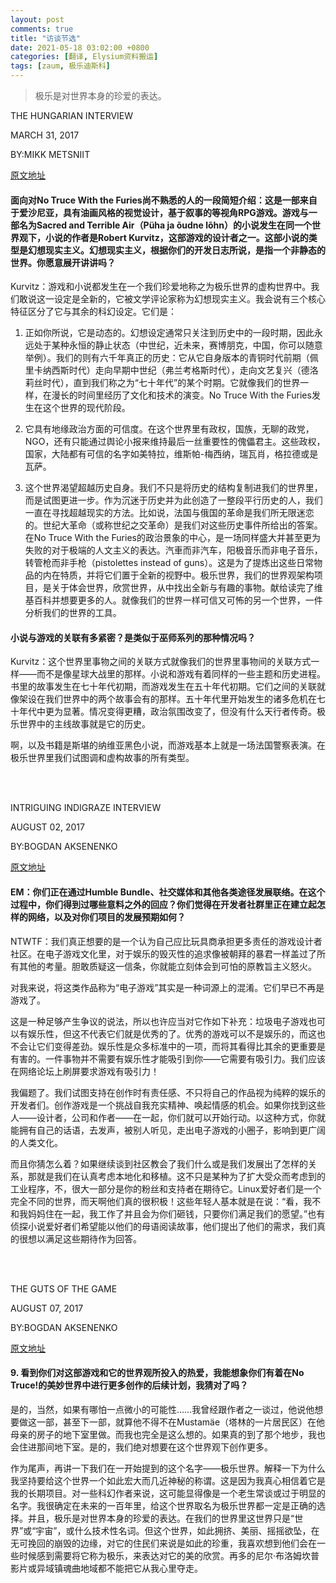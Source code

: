 ```yaml
---
layout: post
comments: true
title: "访谈节选"
date: 2021-05-18 03:02:00 +0800
categories: [翻译, Elysium资料搬运]
tags: [zaum, 极乐迪斯科]
---
```

>极乐是对世界本身的珍爱的表达。

THE HUNGARIAN INTERVIEW <br/>

MARCH 31, 2017

BY:MIKK METSNIIT

[原文地址][hungarian-interview-devblog]

#### 面向对No Truce With the Furies尚不熟悉的人的一段简短介绍：这是一部来自于爱沙尼亚，具有油画风格的视觉设计，基于叙事的等视角RPG游戏。游戏与一部名为Sacred and Terrible Air（Püha ja õudne lõhn）的小说发生在同一个世界观下，小说的作者是Robert Kurvitz，这部游戏的设计者之一。这部小说的类型是幻想现实主义。幻想现实主义，根据你们的开发日志所说，是指一个非静态的世界。你愿意展开讲讲吗？

Kurvitz：游戏和小说都发生在一个我们珍爱地称之为极乐世界的虚构世界中。我们敢说这一设定是全新的，它被文学评论家称为幻想现实主义。我会说有三个核心特征区分了它与其余的科幻设定。它们是：

1. 正如你所说，它是动态的。幻想设定通常只关注到历史中的一段时期，因此永远处于某种永恒的静止状态（中世纪，近未来，赛博朋克，中国，你可以随意举例）。我们的则有六千年真正的历史：它从它自身版本的青铜时代前期（佩里卡纳西斯时代）走向早期中世纪（弗兰考格斯时代），走向文艺复兴（德洛莉丝时代），直到我们称之为“七十年代”的某个时期。它就像我们的世界一样，在漫长的时间里经历了文化和技术的演变。No Truce With the Furies发生在这个世界的现代阶段。

2. 它具有地缘政治方面的可信度。在这个世界里有政权，国族，无聊的政党，NGO，还有只能通过舆论小报来维持最后一丝重要性的傀儡君主。这些政权，国家，大陆都有可信的名字如美特拉，维斯帕-梅西纳，瑞瓦肖，格拉德或是瓦萨。

3. 这个世界渴望超越历史自身。我们不只是将历史的结构复制进我们的世界里，而是试图更进一步。作为沉迷于历史并为此创造了一整段平行历史的人，我们一直在寻找超越现实的方法。比如说，法国与俄国的革命是我们所无限迷恋的。世纪大革命（或称世纪之交革命）是我们对这些历史事件所给出的答案。在No Truce With the Furies的政治景象的中心，是一场同样盛大并甚至更为失败的对于极端的人文主义的表达。汽車而非汽车，阳极音乐而非电子音乐，转管枪而非手枪（pistolettes instead of guns）。这是为了提炼出这些日常物品的内在特质，并将它们置于全新的视野中。极乐世界，我们的世界观架构项目，是关于体会世界，欣赏世界，从中找出全新与有趣的事物。献给读完了维基百科并想要更多的人。就像我们的世界一样可信又可怖的另一个世界，一件分析我们的世界的工具。

#### 小说与游戏的关联有多紧密？是类似于巫师系列的那种情况吗？

Kurvitz：这个世界里事物之间的关联方式就像我们的世界里事物间的关联方式一样——而不是像星球大战里的那样。小说和游戏有着同样的一些主题和历史进程。书里的故事发生在七十年代初期，而游戏发生在五十年代初期。它们之间的关联就像架设在我们世界中的两个故事会有的那样。五十年代里开始发生的诸多危机在七十年代中更为显著。情况变得更糟，政治氛围改变了，但没有什么天行者传奇。极乐世界中的主线故事就是它的历史。

啊，以及书籍是斯堪的纳维亚黑色小说，而游戏基本上就是一场法国警察表演。在极乐世界里我们试图调和虚构故事的所有类型。

<br/><br/>

INTRIGUING INDIGRAZE INTERVIEW <br/>

AUGUST 02, 2017

BY:BOGDAN AKSENENKO

[原文地址][indigraze-devblog]

#### EM：你们正在通过Humble Bundle、社交媒体和其他各类途径发展联络。在这个过程中，你们得到过哪些意料之外的回应？你们觉得在开发者社群里正在建立起怎样的网络，以及对你们项目的发展预期如何？

NTWTF：我们真正想要的是一个认为自己应比玩具商承担更多责任的游戏设计者社区。在电子游戏文化里，对于娱乐的毁灭性的追求像被朝拜的暴君一样盖过了所有其他的考量。胆敢质疑这一信条，你就能立刻体会到可怕的原教旨主义怒火。

对我来说，将这类作品称为“电子游戏”其实是一种词源上的混淆。它们早已不再是游戏了。

这是一种足够产生争议的说法，所以也许应当对它作如下补充：垃圾电子游戏也可以有娱乐性，但这不代表它们就是优秀的了。优秀的游戏可以不是娱乐的，而这也不会让它们变得差劲。娱乐性是众多标准中的一项，而将其看得比其余的更重要是有害的。一件事物并不需要有娱乐性才能吸引到你——它需要有吸引力。我们应该在网络论坛上刷屏要求游戏有吸引力！

我偏题了。我们试图支持在创作时有责任感、不只将自己的作品视为纯粹的娱乐的开发者们。创作游戏是一个挑战自我充实精神、唤起情感的机会。如果你找到这些人——设计者，公司和作者——在一起，你们就可以开始行动。以这种方式，你就能拥有自己的话语，去发声，被别人听见，走出电子游戏的小圈子，影响到更广阔的人类文化。

而且你猜怎么着？如果继续谈到社区教会了我们什么或是我们发展出了怎样的关系，那就是我们在认真考虑本地化和移植。这不只是某种为了扩大受众而考虑到的工业程序，不，很大一部分是你的粉丝和支持者在期待它。Linux爱好者们是一个完全不同的世界，而天啊他们真的很积极！这些年轻人基本就是在说：“看，我不和我妈妈住在一起，我工作了并且会为你们砸钱，只要你们满足我们的愿望。”也有侦探小说爱好者们希望能以他们的母语阅读故事，他们提出了他们的需求，我们真的很想以满足这些期待作为回答。

<br/><br/>

THE GUTS OF THE GAME <br/>

AUGUST 07, 2017

BY:BOGDAN AKSENENKO

[原文地址][guts-of-the-game-devblog]

#### 9. 看到你们对这部游戏和它的世界观所投入的热爱，我能想象你们有着在No Truce!的美妙世界中进行更多创作的后续计划，我猜对了吗？

是的，当然，如果有哪怕一点微小的可能性……我曾经跟作者之一谈过，他说他想要做这一部，甚至下一部，就算他不得不在Mustamäe（塔林的一片居民区）在他母亲的房子的地下室里做。而我也完全是这么想的。如果真的到了那个地步，我也会住进那间地下室。是的，我们绝对想要在这个世界观下创作更多。

作为尾声，再讲一下我们在一开始提到的这个名字——极乐世界。解释一下为什么我坚持要给这个世界一个如此宏大而几近神秘的称谓。这是因为我真心相信着它是我的长期项目。对一些科幻作者来说，这可能显得像是一个老生常谈或过于明显的名字。我很确定在未来的一百年里，给这个世界取名为极乐世界都一定是正确的选择。并且，极乐是对世界本身的珍爱的表达。在我们的世界里这世界只是“世界”或“宇宙”，或什么技术性名词。但这个世界，如此拥挤、美丽、摇摇欲坠，在无可挽回的崩毁的边缘，对它的住民们来说是如此的珍重，我喜欢想到他们会在一些时候感到需要将它称为极乐，来表达对它的美的欣赏。再多的尼尔·布洛姆坎普影片或异域镇魂曲地域都不能把它从我心里夺走。


[hungarian-interview-devblog]: https://discoelysium.com/devblog/2017/03/31/the-hungarian-interview
[indigraze-devblog]: https://discoelysium.com/devblog/2017/08/02/intriguing-indigraze-interview
[guts-of-the-game-devblog]: https://discoelysium.com/devblog/2017/08/07/the-guts-of-the-game
